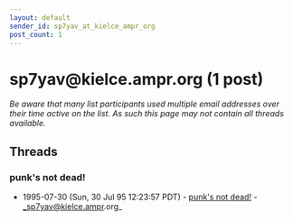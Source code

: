 ```yaml
---
layout: default
sender_id: sp7yav_at_kielce_ampr_org
post_count: 1
---
```


# sp7yav<span>@</span>kielce.ampr.org (1 post)

_Be aware that many list participants used multiple email addresses over their time active on the list. As such this page may not contain all threads available._

## Threads

### punk's not dead!
+ 1995-07-30 (Sun, 30 Jul 95 12:23:57 PDT) - [punk's not dead!](/archive/1995/07/5443f39dbb0dac3fd259c6657dd6650ac783853a3e22f9ba0a9a200abddaf0c1) - _sp7yav@kielce.ampr.org_

